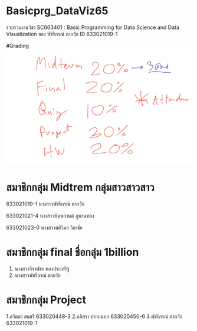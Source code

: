 # Basicprg_DataViz65
รวบรวมงานวิชา SC663401 : Basic Programming for Data Science and Data Visualization ของ พัชรีภรณ์ ตากวัก ID 633021019-1

#Grading
![grading imagel](Grading.jpg)

# สมาชิกกลุ่ม Midtrem กลุ่มสาวสาวสาว
633021019-1	นางสาวพัชรีภรณ์ ตากวัก

633021021-4	นางสาวพิมพกานต์ ภูพานทอง

633021023-0	นางสาวศศิวิมล วิลาชัย

 # สมาชิกกลุ่ม final ชื่อกลุ่ม 1billion
1. นางสาวจิราพัชร ทองประเสริฐ
2. นางสาวพัชรีภรณ์ ตากวัก

# สมาชิกกลุ่ม Project 
1.สวิตตา สมศรี 633020448-3
2.อภิสรา ปราบนอก 633020450-6
3.พัชรีภรณ์ ตากวัก 633021019-1

